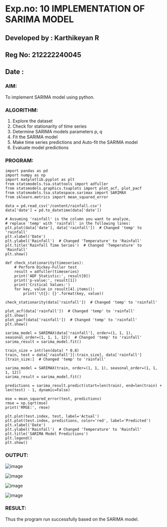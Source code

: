 # Exp.no: 10   IMPLEMENTATION OF SARIMA MODEL
## Developed by : Karthikeyan R
## Reg No: 212222240045
## Date : 

### AIM:
To implement SARIMA model using python.
### ALGORITHM:
1. Explore the dataset
2. Check for stationarity of time series
3. Determine SARIMA models parameters p, q
4. Fit the SARIMA model
5. Make time series predictions and Auto-fit the SARIMA model
6. Evaluate model predictions
### PROGRAM:
```
import pandas as pd
import numpy as np
import matplotlib.pyplot as plt
from statsmodels.tsa.stattools import adfuller
from statsmodels.graphics.tsaplots import plot_acf, plot_pacf
from statsmodels.tsa.statespace.sarimax import SARIMAX
from sklearn.metrics import mean_squared_error

data = pd.read_csv('/content/rainfall.csv')
data['date'] = pd.to_datetime(data['date'])

# Assuming 'rainfall' is the column you want to analyze, 
# replace 'temp' with 'rainfall' in the following lines:
plt.plot(data['date'], data['rainfall'])  # Changed 'temp' to 'rainfall'
plt.xlabel('Date')
plt.ylabel('Rainfall')  # Changed 'Temperature' to 'Rainfall'
plt.title('Rainfall Time Series')  # Changed 'Temperature' to 'Rainfall'
plt.show()

def check_stationarity(timeseries):
    # Perform Dickey-Fuller test
    result = adfuller(timeseries)
    print('ADF Statistic:', result[0])
    print('p-value:', result[1])
    print('Critical Values:')
    for key, value in result[4].items():
        print('\t{}: {}'.format(key, value))

check_stationarity(data['rainfall'])  # Changed 'temp' to 'rainfall'

plot_acf(data['rainfall'])  # Changed 'temp' to 'rainfall'
plt.show()
plot_pacf(data['rainfall'])  # Changed 'temp' to 'rainfall'
plt.show()

sarima_model = SARIMAX(data['rainfall'], order=(1, 1, 1), seasonal_order=(1, 1, 1, 12))  # Changed 'temp' to 'rainfall'
sarima_result = sarima_model.fit()

train_size = int(len(data) * 0.8)
train, test = data['rainfall'][:train_size], data['rainfall'][train_size:]  # Changed 'temp' to 'rainfall'

sarima_model = SARIMAX(train, order=(1, 1, 1), seasonal_order=(1, 1, 1, 12))
sarima_result = sarima_model.fit()

predictions = sarima_result.predict(start=len(train), end=len(train) + len(test) - 1, dynamic=False)

mse = mean_squared_error(test, predictions)
rmse = np.sqrt(mse)
print('RMSE:', rmse)

plt.plot(test.index, test, label='Actual')
plt.plot(test.index, predictions, color='red', label='Predicted')
plt.xlabel('Date')
plt.ylabel('Rainfall')  # Changed 'Temperature' to 'Rainfall'
plt.title('SARIMA Model Predictions')
plt.legend()
plt.show()
```
### OUTPUT:

![image](https://github.com/user-attachments/assets/6f85be51-032a-40d1-a5a7-959e5dee48ec)


![image](https://github.com/user-attachments/assets/8bd6828c-21fe-44f4-9770-7b4715d6f29e)


![image](https://github.com/user-attachments/assets/f5cabdfd-aff9-4164-8aa1-61ac1238ccd2)

![image](https://github.com/user-attachments/assets/1cf70c37-54fd-499f-bff2-9e66f3e42a4d)





### RESULT:
Thus the program run successfully based on the SARIMA model.
